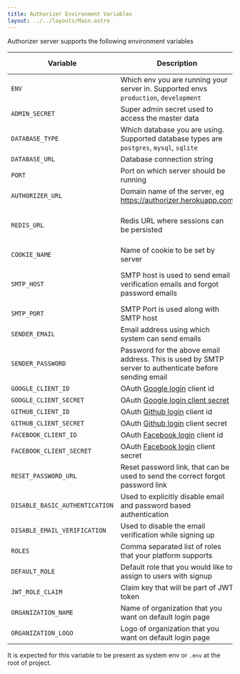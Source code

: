 ```yaml
---
title: Authorizer Environment Variables
layout: ../../layouts/Main.astro
---
```


Authorizer server supports the following environment variables

| Variable                       | Description                                                                                            | Required | Default Value                                             |
| ------------------------------ | ------------------------------------------------------------------------------------------------------ | -------- | --------------------------------------------------------- |
| `ENV`                          | Which env you are running your server in. Supported envs `production`, `development`                   | true     | `production`                                              |
| `ADMIN_SECRET`                 | Super admin secret used to access the master data                                                      | true     |                                                           |
| `DATABASE_TYPE`                | Which database you are using. Supported database types are `postgres`, `mysql`, `sqlite`               | true     |                                                           |
| `DATABASE_URL`                 | Database connection string                                                                             | true     |                                                           |
| `PORT`                         | Port on which server should be running                                                                 | true     | 8080                                                      |
| `AUTHORIZER_URL`               | Domain name of the server, eg https://authorizer.herokuapp.com                                         | false    |                                                           |
| `REDIS_URL`                    | Redis URL where sessions can be persisted                                                              | false    | sessions will be stored in memory                         |
| `COOKIE_NAME`                  | Name of cookie to be set by server                                                                     | true     | authorizer                                                |
| `SMTP_HOST`                    | SMTP host is used to send email verification emails and forgot password emails                         | false    | If not set email sending can fail                         |
| `SMTP_PORT`                    | SMTP Port is used along with SMTP host                                                                 | false    |                                                           |
| `SENDER_EMAIL`                 | Email address using which system can send emails                                                       | false    |                                                           |
| `SENDER_PASSWORD`              | Password for the above email address. This is used by SMTP server to authenticate before sending email | false    |                                                           |
| `GOOGLE_CLIENT_ID`             | OAuth [Google login](https://developers.google.com/identity/sign-in/web/sign-in) client id             | false    |                                                           |
| `GOOGLE_CLIENT_SECRET`         | OAuth [Google login client secret](https://developers.google.com/identity/sign-in/web/sign-in)         | false    |                                                           |
| `GITHUB_CLIENT_ID`             | OAuth [Github login](https://docs.github.com/en/rest/guides/basics-of-authentication) client id        | false    |                                                           |
| `GITHUB_CLIENT_SECRET`         | OAuth [Github login](https://docs.github.com/en/rest/guides/basics-of-authentication) client secret    | false    |
| `FACEBOOK_CLIENT_ID`           | OAuth [Facebook login](https://docs.github.com/en/rest/guides/basics-of-authentication) client id      | false    |                                                           |
| `FACEBOOK_CLIENT_SECRET`       | OAuth [Facebook login](https://docs.github.com/en/rest/guides/basics-of-authentication) client secret  | false    |                                                           |
| `RESET_PASSWORD_URL`           | Reset password link, that can be used to send the correct forgot password link                         | true     | `/reset-password`                                         |
| `DISABLE_BASIC_AUTHENTICATION` | Used to explicitly disable email and password based authentication                                     | false    | false                                                     |
| `DISABLE_EMAIL_VERIFICATION`   | Used to disable the email verification while signing up                                                | false    | false                                                     |
| `ROLES`                        | Comma separated list of roles that your platform supports                                              | true     | `user,admin`                                              |
| `DEFAULT_ROLE`                 | Default role that you would like to assign to users with signup                                        | true     | `user`                                                    |
| `JWT_ROLE_CLAIM`               | Claim key that will be part of JWT token                                                               | true     | `role`                                                    |
| `ORGANIZATION_NAME`            | Name of organization that you want on default login page                                               | false    | `Authorizer`                                              |
| `ORGANIZATION_LOGO`            | Logo of organization that you want on default login page                                               | false    | [Authorizer Logo](https://authorizer.dev/images/logo.png) |

It is expected for this variable to be present as system env or `.env` at the root of project.
